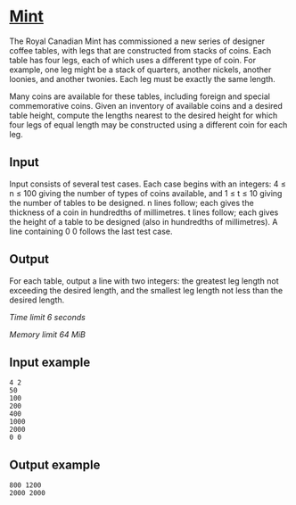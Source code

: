 # [Mint](https://www.e-olymp.com/en/contests/8903/problems/76949)


The Royal Canadian Mint has commissioned a new series of designer coffee tables, with legs that are constructed from stacks of coins. Each table has four legs, each of which uses a different type of coin. For example, one leg might be a stack of quarters, another nickels, another loonies, and another twonies. Each leg must be exactly the same length.

Many coins are available for these tables, including foreign and special commemorative coins. Given an inventory of available coins and a desired table height, compute the lengths nearest to the desired height for which four legs of equal length may be constructed using a different coin for each leg.

## Input

Input consists of several test cases. Each case begins with an integers: 4 ≤ n ≤ 100 giving the number of types of coins available, and 1 ≤ t ≤ 10 giving the number of tables to be designed. n lines follow; each gives the thickness of a coin in hundredths of millimetres. t lines follow; each gives the height of a table to be designed (also in hundredths of millimetres). A line containing 0 0 follows the last test case.

## Output

For each table, output a line with two integers: the greatest leg length not exceeding the desired length, and the smallest leg length not less than the desired length.

*Time limit 6 seconds*

*Memory limit 64 MiB*


## Input example

```
4 2
50
100
200
400
1000
2000
0 0
```

## Output example

```
800 1200
2000 2000
```